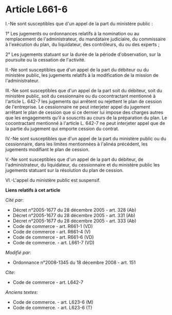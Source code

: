 # Article L661-6

I.-Ne sont susceptibles que d'un appel de la part du ministère public : 

1° Les jugements ou ordonnances relatifs à la nomination ou au remplacement de l'administrateur, du mandataire judiciaire, du
commissaire à l'exécution du plan, du liquidateur, des contrôleurs, du ou des experts ; 

2° Les jugements statuant sur la durée de la période d'observation, sur la poursuite ou la cessation de l'activité. 

II.-Ne sont susceptibles que d'un appel de la part du débiteur ou du ministère public, les jugements relatifs à la
modification de la mission de l'administrateur. 

III.-Ne sont susceptibles que d'un appel de la part soit du débiteur, soit du ministère public, soit du cessionnaire ou du
cocontractant mentionné à l'article L. 642-7 les jugements qui arrêtent ou rejettent le plan de cession de l'entreprise. Le
cessionnaire ne peut interjeter appel du jugement arrêtant le plan de cession que si ce dernier lui impose des charges autres
que les engagements qu'il a souscrits au cours de la préparation du plan. Le cocontractant mentionné à l'article L. 642-7 ne
peut interjeter appel que de la partie du jugement qui emporte cession du contrat. 

IV.-Ne sont susceptibles que d'un appel de la part du ministère public ou du cessionnaire, dans les limites mentionnées à
l'alinéa précédent, les jugements modifiant le plan de cession.

V.-Ne sont susceptibles que d'un appel de la part du débiteur, de l'administrateur, du liquidateur, du cessionnaire et du
ministère public les jugements statuant sur la résolution du plan de cession. 

VI.-L'appel du ministère public est suspensif.

**Liens relatifs à cet article**

_Cité par_:

  - Décret n°2005-1677 du 28 décembre 2005 - art. 328 (Ab)
  - Décret n°2005-1677 du 28 décembre 2005 - art. 331 (Ab)
  - Décret n°2005-1677 du 28 décembre 2005 - art. 333 (Ab)
  - Code de commerce - art. R661-1 (VD)
  - Code de commerce - art. R661-4 (V)
  - Code de commerce - art. R661-6 (VD)
  - Code de commerce. - art. L661-7 (VD)

_Modifié par_:

  - Ordonnance n°2008-1345 du 18 décembre 2008 - art. 151

_Cite_:

  - Code de commerce - art. L642-7

_Anciens textes_:

  - Code de commerce. - art. L623-6 (M)
  - Code de commerce. - art. L623-6 (T)
